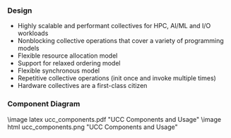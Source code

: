### Design 

* Highly scalable and performant collectives for HPC, AI/ML and I/O workloads
* Nonblocking collective operations that cover a variety of programming models
* Flexible resource allocation model
* Support for relaxed ordering model
* Flexible synchronous model
* Repetitive collective operations (init once and invoke multiple times)
* Hardware collectives are a first-class citizen

### Component Diagram

\image latex ucc\_components.pdf "UCC Components and Usage"
\image html ucc\_components.png "UCC Components and Usage"
